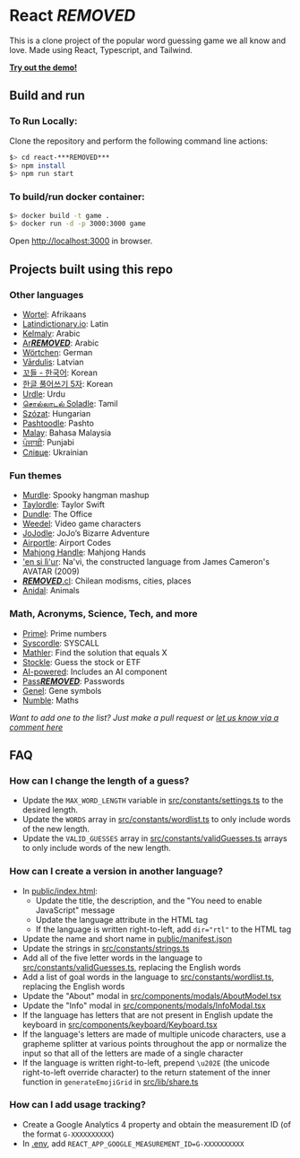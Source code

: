 # React ***REMOVED***

This is a clone project of the popular word guessing game we all know and love. Made using React, Typescript, and Tailwind.

[**Try out the demo!**](https://***REMOVED***.vercel.app/)

## Build and run

### To Run Locally:

Clone the repository and perform the following command line actions:

```bash
$> cd react-***REMOVED***
$> npm install
$> npm run start
```

### To build/run docker container:

```bash
$> docker build -t game .
$> docker run -d -p 3000:3000 game
```

Open [http://localhost:3000](http://localhost:3000) in browser.

## Projects built using this repo

### Other languages

- [Wortel](https://wortel.wrintiewaar.co.za): Afrikaans
- [Latindictionary.io](https://***REMOVED***.latindictionary.io/): Latin
- [Kelmaly](https://kelmaly.com/): Arabic
- [Ar***REMOVED***](https://ar***REMOVED***.netlify.app/): Arabic
- [Wörtchen](https://woertchen.sofacoach.de): German
- [Vārdulis](https://***REMOVED***.lielakeda.lv/): Latvian
- [꼬들 - 한국어](https://belorin.github.io/): Korean
- [한글 풀어쓰기 5자](https://nakosung.github.io/***REMOVED***/): Korean
- [Urdle](https://urdle.chaoticity.com/): Urdu
- [சொல்லாடல் Soladle](https://omtamil.com/soladle): Tamil
- [Szózat](https://szozat.miklosdanka.com/): Hungarian
- [Pashtoodle](https://pashtoodle.lingdocs.com): Pashto
- [Malay](https://malay-***REMOVED***.netlify.app/): Bahasa Malaysia
- [ਪੰਜਾਬੀ](https://punjabipuzzle.netlify.app/): Punjabi
- [Слівце](https://slivce.com/): Ukrainian

### Fun themes

- [Murdle](https://murdle.vercel.app/): Spooky hangman mashup
- [Taylordle](https://www.taylordle.com/): Taylor Swift
- [Dundle](https://dundle.dunmiffcord.com/): The Office
- [Weedel](https://meetmeinouter.space/***REMOVED***/): Video game characters
- [JoJodle](https://jojo-news.com/fun/jojodle/): JoJo’s Bizarre Adventure
- [Airportle](https://airportle.scottscheapflights.com/): Airport Codes
- [Mahjong Handle](https://mahjong-handle.update.sh/): Mahjong Hands
- ['en si lì'ur](https://tirea.learnnavi.org/***REMOVED***): Na'vi, the constructed language from James Cameron's AVATAR (2009)
- [***REMOVED***.cl](https://www.***REMOVED***.cl): Chilean modisms, cities, places
- [Anidal](https://anidal-abrarhayat.web.app/): Animals

### Math, Acronyms, Science, Tech, and more

- [Primel](https://converged.yt/primel/): Prime numbers
- [Syscordle](https://nezza.github.io/syscordle/): SYSCALL
- [Mathler](https://www.mathler.com/): Find the solution that equals X
- [Stockle](https://stockle.win/): Guess the stock or ETF
- [AI-powered](https://github.com/asirota/***REMOVED***-ai): Includes an AI component
- [Pass***REMOVED***](https://pass***REMOVED***.sp8c3.com/): Passwords
- [Genel](https://andrewholding.github.io/gene-***REMOVED***/): Gene symbols
- [Numble](https://rbrignall.github.io/numble/): Maths

_Want to add one to the list? Just make a pull request or [let us know via a comment here](https://github.com/cwackerfuss/react-***REMOVED***/issues/120)_

## FAQ

### How can I change the length of a guess?

- Update the `MAX_WORD_LENGTH` variable in [src/constants/settings.ts](src/constants/settings.ts) to the desired length.
- Update the `WORDS` array in [src/constants/wordlist.ts](src/constants/wordlist.ts) to only include words of the new length.
- Update the `VALID_GUESSES` array in [src/constants/validGuesses.ts](src/constants/validGuesses.ts) arrays to only include words of the new length.

### How can I create a version in another language?

- In [public/index.html](public/index.html):
  - Update the title, the description, and the "You need to enable JavaScript" message
  - Update the language attribute in the HTML tag
  - If the language is written right-to-left, add `dir="rtl"` to the HTML tag
- Update the name and short name in [public/manifest.json](public/manifest.json)
- Update the strings in [src/constants/strings.ts](src/constants/strings.ts)
- Add all of the five letter words in the language to [src/constants/validGuesses.ts](src/constants/validGuesses.ts), replacing the English words
- Add a list of goal words in the language to [src/constants/wordlist.ts](src/constants/wordlist.ts), replacing the English words
- Update the "About" modal in [src/components/modals/AboutModel.tsx](src/components/modals/AboutModel.tsx)
- Update the "Info" modal in [src/components/modals/InfoModal.tsx](src/components/modals/InfoModal.tsx)
- If the language has letters that are not present in English update the keyboard in [src/components/keyboard/Keyboard.tsx](src/components/keyboard/Keyboard.tsx)
- If the language's letters are made of multiple unicode characters, use a grapheme splitter at various points throughout the app or normalize the input so that all of the letters are made of a single character
- If the language is written right-to-left, prepend `\u202E` (the unicode right-to-left override character) to the return statement of the inner function in `generateEmojiGrid` in [src/lib/share.ts](src/lib/share.ts)

### How can I add usage tracking?

- Create a Google Analytics 4 property and obtain the measurement ID (of the format `G-XXXXXXXXXX`)
- In [.env](.env), add `REACT_APP_GOOGLE_MEASUREMENT_ID=G-XXXXXXXXXX`